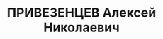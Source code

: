 ---
title: ПРИВЕЗЕНЦЕВ Алексей Николаевич
description: "Род. в 1904, Владимирская обл., Суздальский р-н, д. Подберезье. Проживал:\
  \ г. Владимир. Торговый работник \n  Арестован 22.07.1937. Приговор: 15 лет тюремного\
  \ заключения."
---